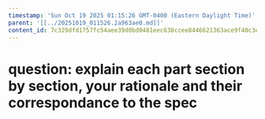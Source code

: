 ```yaml
---
timestamp: 'Sun Oct 19 2025 01:15:26 GMT-0400 (Eastern Daylight Time)'
parent: '[[../20251019_011526.2a963ae0.md]]'
content_id: 7c329dfd1757fc54aee39d0bd0481eec638ccee8446621363ace9f40c3e94a2c
---
```


# question: explain each part section by section, your rationale and their correspondance to the spec
